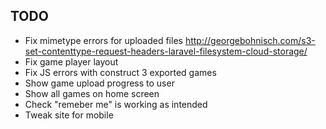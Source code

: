 ## TODO
- Fix mimetype errors for uploaded files http://georgebohnisch.com/s3-set-contenttype-request-headers-laravel-filesystem-cloud-storage/
- Fix game player layout
- Fix JS errors with construct 3 exported games
- Show game upload progress to user
- Show all games on home screen
- Check "remeber me" is working as intended
- Tweak site for mobile

